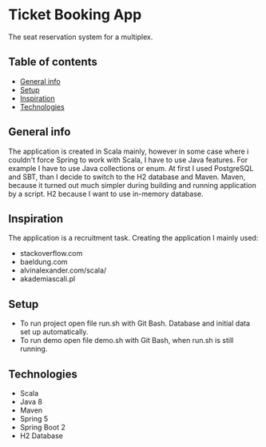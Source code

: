 # Ticket Booking App
The seat reservation system for a multiplex.

## Table of contents
* [General info](#general-info)
* [Setup](#setup)
* [Inspiration](#inspiration)
* [Technologies](#technologies)

## General info
The application is created in Scala mainly, however in some case where i couldn't force Spring to work with Scala, I have to use Java features. 
For example I have to use Java collections or enum. 
At first I used PostgreSQL and SBT, than I decide to switch to the H2 database and Maven.
Maven, because it turned out much simpler during building and running application by a script. H2 because I want to use in-memory database.

## Inspiration
The application is a recruitment task.
Creating the application I mainly used:
- stackoverflow.com
- baeldung.com
- alvinalexander.com/scala/
- akademiascali.pl

## Setup
* To run project open file run.sh with Git Bash. Database and initial data set up automatically. 
* To run demo open file demo.sh with Git Bash, when run.sh is still running. 

## Technologies
* Scala
* Java 8
* Maven
* Spring 5
* Spring Boot 2
* H2 Database
